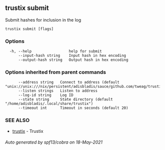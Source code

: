 ## trustix submit

Submit hashes for inclusion in the log

```
trustix submit [flags]
```

### Options

```
  -h, --help                 help for submit
      --input-hash string    Input hash in hex encoding
      --output-hash string   Output hash in hex encoding
```

### Options inherited from parent commands

```
      --address string   Connect to address (default "unix://unix:///nix/persistent/adisbladis/sauce/github.com/tweag/trustix/state/trustix.sock")
      --listen strings   Listen to address
      --log-id string    Log ID
      --state string     State directory (default "/home/adisbladis/.local/share/trustix")
      --timeout int      Timeout in seconds (default 20)
```

### SEE ALSO

* [trustix](trustix.md)	 - Trustix

###### Auto generated by spf13/cobra on 18-May-2021
